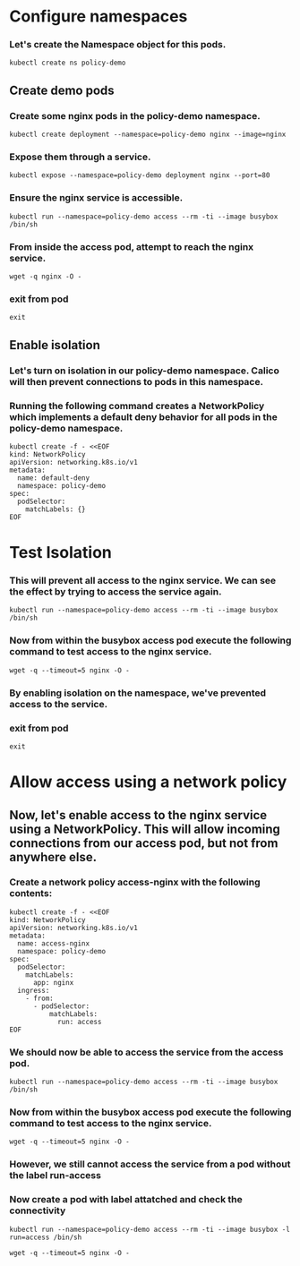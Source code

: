 # Configure namespaces

### Let's create the Namespace object for this pods.
```
kubectl create ns policy-demo
```

## Create demo pods

### Create some nginx pods in the policy-demo namespace.
```
kubectl create deployment --namespace=policy-demo nginx --image=nginx
```

### Expose them through a service.
```
kubectl expose --namespace=policy-demo deployment nginx --port=80
```

### Ensure the nginx service is accessible.
```
kubectl run --namespace=policy-demo access --rm -ti --image busybox /bin/sh
```

### From inside the access pod, attempt to reach the nginx service.
```
wget -q nginx -O -
```

### exit from pod
```
exit
```

## Enable isolation

### Let's turn on isolation in our policy-demo namespace. Calico will then prevent connections to pods in this namespace.
### Running the following command creates a NetworkPolicy which implements a default deny behavior for all pods in the policy-demo namespace.
```
kubectl create -f - <<EOF
kind: NetworkPolicy
apiVersion: networking.k8s.io/v1
metadata:
  name: default-deny
  namespace: policy-demo
spec:
  podSelector:
    matchLabels: {}
EOF
```

# Test Isolation

### This will prevent all access to the nginx service. We can see the effect by trying to access the service again.
```
kubectl run --namespace=policy-demo access --rm -ti --image busybox /bin/sh
```

### Now from within the busybox access pod execute the following command to test access to the nginx service.
```
wget -q --timeout=5 nginx -O -
```

### By enabling isolation on the namespace, we've prevented access to the service.

### exit from pod
```
exit
```

# Allow access using a network policy

## Now, let's enable access to the nginx service using a NetworkPolicy. This will allow incoming connections from our access pod, but not from anywhere else.

### Create a network policy access-nginx with the following contents:
```
kubectl create -f - <<EOF
kind: NetworkPolicy
apiVersion: networking.k8s.io/v1
metadata:
  name: access-nginx
  namespace: policy-demo
spec:
  podSelector:
    matchLabels:
      app: nginx
  ingress:
    - from:
      - podSelector:
          matchLabels:
            run: access
EOF
```

### We should now be able to access the service from the access pod.
```
kubectl run --namespace=policy-demo access --rm -ti --image busybox /bin/sh
```

### Now from within the busybox access pod execute the following command to test access to the nginx service.
```
wget -q --timeout=5 nginx -O -
```

### However, we still cannot access the service from a pod without the label run-access

### Now create a pod with label attatched and check the connectivity 
```
kubectl run --namespace=policy-demo access --rm -ti --image busybox -l run=access /bin/sh
```
```
wget -q --timeout=5 nginx -O -
```



